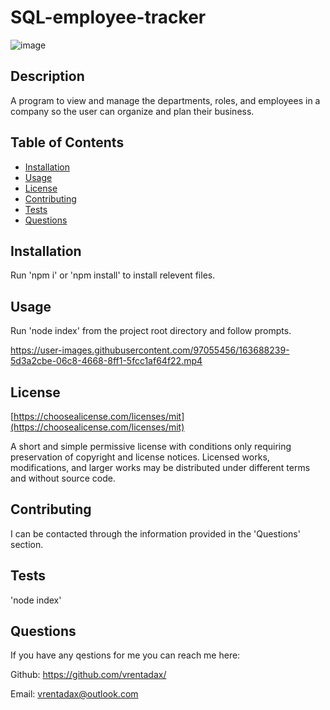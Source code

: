 # SQL-employee-tracker
  
![image](https://img.shields.io/badge/license-MIT-brightgreen)
  

## Description

A program to view and manage the departments, roles, and employees in a company so the user can organize and plan their business.

## Table of Contents
- [Installation](#installation)
- [Usage](#usage)
- [License](#license)
- [Contributing](#contributing)
- [Tests](#tests)
- [Questions](#questions)

## Installation

Run 'npm i' or 'npm install' to install relevent files.

## Usage

Run 'node index' from the project root directory and follow prompts.
  
 




https://user-images.githubusercontent.com/97055456/163688239-5d3a2cbe-06c8-4668-8ff1-5fcc1af64f22.mp4





  
## License

[https://choosealicense.com/licenses/mit](https://choosealicense.com/licenses/mit)

A short and simple permissive license with conditions only requiring preservation of copyright and license notices. Licensed works, modifications, and larger works may be distributed under different terms and without source code.
  

## Contributing

I can be contacted through the information provided in the 'Questions' section.

## Tests

'node index'

## Questions

If you have any qestions for me you can reach me here:

Github: https://github.com/vrentadax/
  
Email: vrentadax@outlook.com
